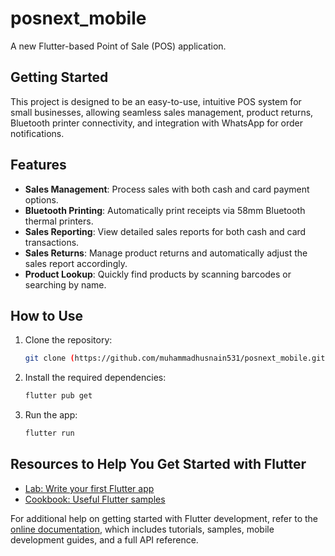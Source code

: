 # posnext_mobile

A new Flutter-based Point of Sale (POS) application.

## Getting Started

This project is designed to be an easy-to-use, intuitive POS system for small businesses, allowing seamless sales management, product returns, Bluetooth printer connectivity, and integration with WhatsApp for order notifications.

## Features

- **Sales Management**: Process sales with both cash and card payment options.
- **Bluetooth Printing**: Automatically print receipts via 58mm Bluetooth thermal printers.
- **Sales Reporting**: View detailed sales reports for both cash and card transactions.
- **Sales Returns**: Manage product returns and automatically adjust the sales report accordingly.
- **Product Lookup**: Quickly find products by scanning barcodes or searching by name.

## How to Use

1. Clone the repository:
   ```bash
   git clone (https://github.com/muhammadhusnain531/posnext_mobile.git)
   ```
2. Install the required dependencies:
   ```bash
   flutter pub get
   ```
3. Run the app:
   ```bash
   flutter run
   ```

## Resources to Help You Get Started with Flutter

- [Lab: Write your first Flutter app](https://docs.flutter.dev/get-started/codelab)
- [Cookbook: Useful Flutter samples](https://docs.flutter.dev/cookbook)

For additional help on getting started with Flutter development, refer to the [online documentation](https://docs.flutter.dev/), which includes tutorials, samples, mobile development guides, and a full API reference.
